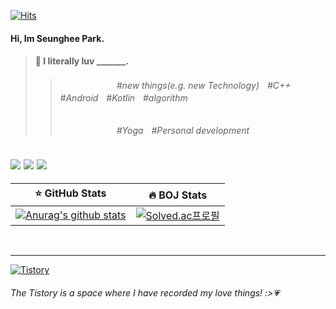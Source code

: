 [![Hits](https://hits.seeyoufarm.com/api/count/incr/badge.svg?url=https%3A%2F%2Fgithub.com%2Ftmdgml-96&count_bg=%2379C83D&title_bg=%23555555&icon=&icon_color=%23E7E7E7&title=hits&edge_flat=false)](https://hits.seeyoufarm.com)   
#### Hi, Im Seunghee Park.
> #### :blossom: I literally luv _______.
>   > ######   ㅤㅤㅤㅤㅤㅤㅤ#new things(e.g. new Technology)ㅤ#C++ㅤ#Androidㅤ#Kotlinㅤ#algorithm
>   > ######   ㅤㅤㅤㅤㅤㅤㅤ#Yogaㅤ#Personal development
![](https://img.shields.io/badge/C++-★★★☆☆-blue)  ![](https://img.shields.io/badge/Kotlin-★★★☆☆-blueviolet) ![](https://img.shields.io/badge/Python-★★☆☆☆-yellow)
---

:star: GitHub Stats        |  :fire: BOJ Stats
:-------------------------:|:-------------------------:
[![Anurag's github stats](https://github-readme-stats.vercel.app/api?username=tmdgml-96)](https://github.com/anuraghazra/github-readme-stats)   |  [![Solved.ac프로필](http://mazassumnida.wtf/api/v2/generate_badge?boj=dkanxms12)](https://solved.ac/dkanxms12)

<br>

---

[![Tistory](https://img.shields.io/static/v1?label=Tistory&message=seunghee&color=yellowgreen)](https://dkanxmstmdgml.tistory.com/)
###### The Tistory is a space where I have recorded my love things! :>:heartpulse:
 
